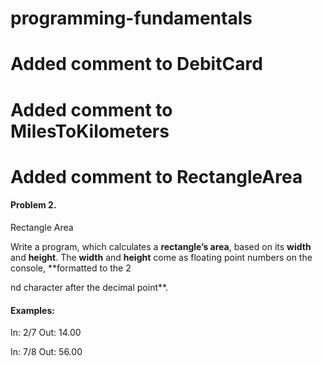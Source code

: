 # programming-fundamentals
# Added comment to DebitCard
# Added comment to MilesToKilometers
# Added comment to RectangleArea

#### Problem 2.             
Rectangle Area

Write a program, which calculates a **rectangle’s area**, based on its **width** and **height**. The **width** and **height** come as floating point numbers
on the console, **formatted to the 2

nd
character after the decimal point**.

#### Examples:

In: 2/7  Out: 14.00

In: 7/8  Out: 56.00